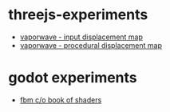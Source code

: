 # threejs-experiments

* [vaporwave - input displacement map](./heightfield/vaporwave.html)
* [vaporwave - procedural displacement map](./heightfield/vaporwave-proc.html)

# godot experiments

* [fbm c/o book of shaders](./godot/index.html)
